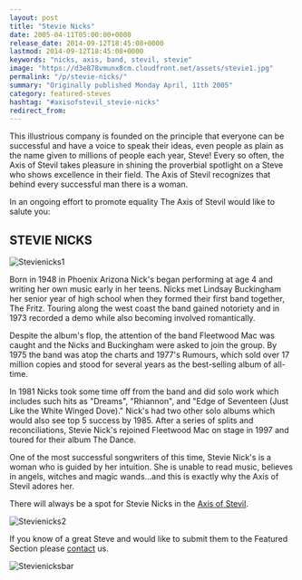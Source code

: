 ```yaml
---
layout: post
title: "Stevie Nicks"
date: 2005-04-11T05:00:00+0000
release_date: 2014-09-12T18:45:08+0000
lastmod: 2014-09-12T18:45:08+0000
keywords: "nicks, axis, band, stevil, stevie"
image: "https://d3e878vmunx8cm.cloudfront.net/assets/stevie1.jpg"
permalink: "/p/stevie-nicks/"
summary: "Originally published Monday April, 11th 2005"
category: featured-steves
hashtag: "#axisofstevil_stevie-nicks"
redirect_from:
---
```


[id_1]: https://d3e878vmunx8cm.cloudfront.net/assets/stevie1.jpg "Stevienicks1"[id_2]: https://d3e878vmunx8cm.cloudfront.net/assets/stevie3.jpg "Stevienicks2"[id_3]: https://d3e878vmunx8cm.cloudfront.net/assets/stevie2.jpg "SteveCarellbar"
This illustrious company is founded on the principle that everyone can be successful and have a voice to speak their ideas, even people as plain as the name given to millions of people each year, Steve! Every so often, the Axis of Stevil takes pleasure in shining the proverbial spotlight on a Steve who shows excellence in their field. The Axis of Stevil recognizes that behind every successful man there is a woman.

In an ongoing effort to promote equality The Axis of Stevil would like to salute you:

## STEVIE NICKS ##

![Stevienicks1][id_1]

Born in 1948 in Phoenix Arizona Nick's began performing at age 4 and writing her own music early in her teens. Nicks met Lindsay
Buckingham her senior year of high school when they formed their first band together, The Fritz. Touring along the west coast the band gained notoriety and in 1973 recorded a demo while also becoming involved romantically.

Despite the album's flop, the attention of the band Fleetwood Mac was caught and the Nicks and Buckingham were asked to join the group. By 1975 the band was atop the charts and 1977's Rumours, which sold over 17 million copies and stood for several years as the best-selling album of all-time.

In 1981 Nicks took some time off from the band and did solo work which includes such hits as "Dreams", "Rhiannon", and "Edge of Seventeen (Just Like the White Winged Dove)." Nick's had two other solo albums which would also see top 5 success by 1985. After a series of splits and reconciliations, Stevie Nick's rejoined Fleetwood Mac on stage in 1997 and toured for their album The Dance.

One of the most successful songwriters of this time, Stevie Nick's is a woman who is guided by her intuition. She is unable to read music, believes in angels, witches and magic wands…and this is exactly why the Axis of Stevil adores her.

There will always be a spot for Stevie Nicks in the [Axis of Stevil](/ "Axis of Stevil").

![Stevienicks2][id_2]

If you know of a great Steve and would like to submit them to the Featured Section please [contact](/contact) us.

![Stevienicksbar][id_3]
